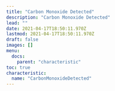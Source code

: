 ```yaml
---
title: "Carbon Monoxide Detected"
description: "Carbon Monoxide Detected"
lead: ""
date: 2021-04-17T18:50:11.970Z
lastmod: 2021-04-17T18:50:11.970Z
draft: false
images: []
menu:
  docs:
    parent: "characteristic"
toc: true
characteristic:
  name: "CarbonMonoxideDetected"
---
```

